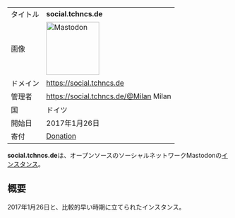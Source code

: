 <div>

|          |                                                                                                                                                                                                                                                                                                        |
|----------|--------------------------------------------------------------------------------------------------------------------------------------------------------------------------------------------------------------------------------------------------------------------------------------------------------|
| タイトル | **social.tchncs.de**                                                                                                                                                                                                                                                                                   |
| 画像     | [<img src="/images/thumb/0/00/Mastodon_logo.png/120px-Mastodon_logo.png" srcset="/images/thumb/0/00/Mastodon_logo.png/180px-Mastodon_logo.png 1.5x, /images/0/00/Mastodon_logo.png 2x" width="120" height="120" alt="Mastodon" />](/%E3%83%95%E3%82%A1%E3%82%A4%E3%83%AB:Mastodon_logo.png "Mastodon") |
| ドメイン | <a href="https://social.tchncs.de" rel="nofollow">https://social.tchncs.de</a>                                                                                                                                                                                                                         |
| 管理者   | <a href="https://social.tchncs.de/@Milan" rel="nofollow">https://social.tchncs.de/@Milan</a> Milan                                                                                                                                                                                                     |
| 国       | ドイツ                                                                                                                                                                                                                                                                                                 |
| 開始日   | 2017年1月26日                                                                                                                                                                                                                                                                                          |
| 寄付     | <a href="https://tchncs.de/donate" rel="nofollow">Donation</a>                                                                                                                                                                                                                                         |

**social.tchncs.de**は、オープンソースのソーシャルネットワークMastodonの[インスタンス](/%E3%82%A4%E3%83%B3%E3%82%B9%E3%82%BF%E3%83%B3%E3%82%B9 "インスタンス")。

## 概要

2017年1月26日と、比較的早い時期に立てられたインスタンス。

</div>
